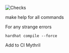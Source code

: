 ![Checks](https://github.com/tellor-io/chorus/workflows/Checks/badge.svg)

make help for all commands


For any strange errors
```
hardhat compile --force
```

Add to CI 
    Mythril
